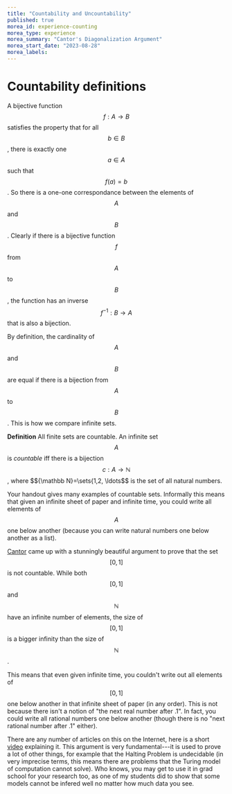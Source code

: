 ```yaml
---
title: "Countability and Uncountability"
published: true
morea_id: experience-counting
morea_type: experience
morea_summary: "Cantor's Diagonalization Argument"
morea_start_date: "2023-08-28"
morea_labels:
---
```


# Countability definitions

A bijective function $$f: A\to B$$ satisfies the property that for all
$$b\in B$$, there is exactly one $$a\in A$$ such that $$f(a) = b$$. So there
is a one-one correspondance between the elements of $$A$$ and $$B$$.
Clearly if there is a bijective function $$f$$ from $$A$$ to $$B$$, the
function has an inverse $$f^{-1}:B\to A$$ that is also a bijection.

By definition, the cardinality of $$A$$ and $$B$$ are equal if there is
a bijection from $$A$$ to $$B$$. This is how we compare infinite sets.

**Definition** All finite sets are countable. An infinite set $$A$$ is
_countable_ iff there is a bijection $$c:A\to {\mathbb N}$$, where
$${\mathbb N}=\sets{1,2, \ldots$$ is the set of all natural numbers.

Your handout gives many examples of countable sets. Informally this means
that given an infinite sheet of paper and infinite time, you could write all
elements of $$A$$ one below another (because you can write natural numbers one
below another as a list). 

[Cantor](en.wikipedia.org/wiki/Georg_Cantor) came up with a stunningly
beautiful argument to prove that the set $$[0,1]$$ is not countable.
While both $$[0,1]$$ and $${\mathbb N}$$ have an infinite number of
elements, the size of $$[0,1]$$ is a bigger infinity than the size of
$${\mathbb N}$$. 

This means that even given infinite time, you couldn't write out all
elements of $$[0,1]$$ one below another in that infinite sheet of
paper (in any order). This is not because there isn't a notion of "the
next real number after .1". In fact, you could write all rational
numbers one below another (though there is no "next rational number
after .1" either).

There are any number of articles on this on the Internet, here is a
short [video](https://www.youtube.com/watch?v=0HF39OWyl54) explaining
it. This argument is very fundamental---it is used to prove a lot of
other things, for example that the Halting Problem is undecidable (in
very imprecise terms, this means there are problems that the Turing
model of computation cannot solve). Who knows, you may get to use it
in grad school for your research too, as one of my students did to
show that some models cannot be infered well no matter how much
data you see.


